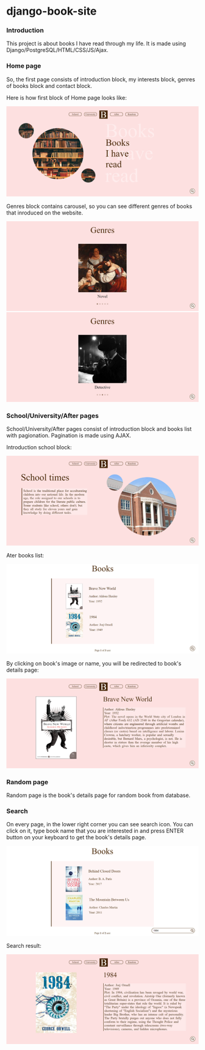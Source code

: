 # django-book-site

### Introduction
This project is about books I have read through my life. It is made using Django/PostgreSQL/HTML/CSS/JS/Ajax.

### Home page
So, the first page consists of introduction block, my interests block, genres of books block and contact block. 

Here is how first block of Home page looks like:

![Home](./screenshots/home_1.png) 

Genres block contains carousel, so you can see different genres of books that inroduced on the website. 

![Genres1](./screenshots/home_3_novel.png)  
![Genres2](./screenshots/home_3_detective.png) 

### School/University/After pages
School/University/After pages consist of introduction block and books list with pagionation. Pagination is made using AJAX. 

Introduction school block:

![School](./screenshots/school_1.png) 

Ater books list: 

![List](./screenshots/after_2.png) 

By clicking on book's image or name, you will be redirected to book's details page:

![Detail](./screenshots/book_details.png) 


### Random page
Random page is the book's details page for random book from database.

### Search

On every page, in the lower right corner you can see search icon. You can click on it, type book name that you are interested in and press ENTER button on your keyboard to get the book's details page.
 

![Search](./screenshots/university_2_search.png) 

Search result:

![Detail](./screenshots/search_result.png) 